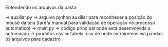 Entendendo os arquivos da pasta

-> auxiliar.py => arquivo python auxiliar para reconhecer a posição do mouse da tela (tarefa manual para validação de operação no processo automático)
-> main.py => código principal onde está desenvolvida a automação
-> produtos.csv => tabela .csv de onde extrairemos via pandas os arquivos para cadastro
